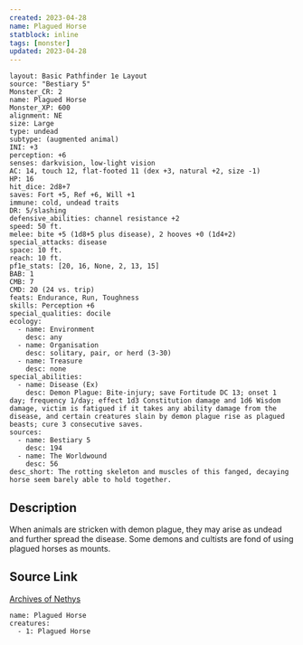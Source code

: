 ```yaml
---
created: 2023-04-28
name: Plagued Horse
statblock: inline
tags: [monster]
updated: 2023-04-28
---
```

```statblock
layout: Basic Pathfinder 1e Layout
source: "Bestiary 5"
Monster_CR: 2
name: Plagued Horse
Monster_XP: 600
alignment: NE
size: Large
type: undead
subtype: (augmented animal)
INI: +3
perception: +6
senses: darkvision, low-light vision
AC: 14, touch 12, flat-footed 11 (dex +3, natural +2, size -1)
HP: 16
hit_dice: 2d8+7
saves: Fort +5, Ref +6, Will +1
immune: cold, undead traits
DR: 5/slashing
defensive_abilities: channel resistance +2
speed: 50 ft.
melee: bite +5 (1d8+5 plus disease), 2 hooves +0 (1d4+2)
special_attacks: disease
space: 10 ft.
reach: 10 ft.
pf1e_stats: [20, 16, None, 2, 13, 15]
BAB: 1
CMB: 7
CMD: 20 (24 vs. trip)
feats: Endurance, Run, Toughness
skills: Perception +6
special_qualities: docile
ecology:
  - name: Environment
    desc: any
  - name: Organisation
    desc: solitary, pair, or herd (3-30)
  - name: Treasure
    desc: none
special_abilities:
  - name: Disease (Ex)
    desc: Demon Plague: Bite-injury; save Fortitude DC 13; onset 1 day; frequency 1/day; effect 1d3 Constitution damage and 1d6 Wisdom damage, victim is fatigued if it takes any ability damage from the disease, and certain creatures slain by demon plague rise as plagued beasts; cure 3 consecutive saves.
sources:
  - name: Bestiary 5
    desc: 194
  - name: The Worldwound
    desc: 56
desc_short: The rotting skeleton and muscles of this fanged, decaying horse seem barely able to hold together.
```
## Description
When animals are stricken with demon plague, they may arise as undead and further spread the disease. Some demons and cultists are fond of using plagued horses as mounts.
## Source Link
[Archives of Nethys](https://aonprd.com/MonsterDisplay.aspx?ItemName=Plagued%20Horse)
```encounter-table
name: Plagued Horse
creatures:
  - 1: Plagued Horse
```
